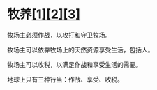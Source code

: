 # 牧养[[1]](./appendices/for-survivors.md)[[2]](./appendices/artificial-cowboy.md)[[3]](./appendices/interstellar-migration.md)

牧场主必须作战，以攻打和守卫牧场。

牧场主可以依靠牧场上的天然资源享受生活，包括人。

牧场主可以收税，以满足作战和享受生活的需要。

地球上只有三种行当：作战、享受、收税。
